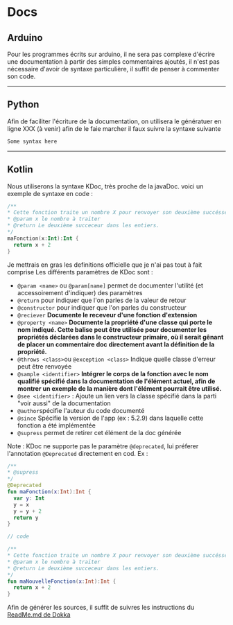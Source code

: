 # Docs

## Arduino
Pour les programmes écrits sur arduino, il ne sera pas complexe d'écrire une documentation à partir des simples commentaires ajoutés, il n'est pas nécessaire d'avoir de syntaxe particulière, il suffit de penser à commenter son code.

___
## Python
Afin de faciliter l'écriture de la documentation, on utilisera le génératuer en ligne XXX (à venir) afin de le faie marcher il faux suivre la syntaxe suivante
```python
Some syntax here
```

___
## Kotlin
Nous utiliserons la syntaxe KDoc, très proche de la javaDoc.
voici un exemple de syntaxe en code :
```kotlin
/**
* Cette fonction traite un nombre X pour renvoyer son deuxième succésseur entier.
* @param x le nombre à traiter
* @return Le deuxième succeceur dans les entiers.
*/
maFonction(x:Int):Int {
  return x + 2
}
```
Je mettrais en gras les definitions officielle que je n'ai pas tout à fait comprise
Les différents paramètres de KDoc sont :
- `@param <name>` ou `@param[name]` permet de documenter l'utilité (et accessoirement d'indiquer) des paramètres
- `@return` pour indiquer que l'on parles de la valeur de retour
- `@constructor` pour indiquer que l'on parles du constructeur
- `@reciever` **Documente le receveur d'une fonction d'extension**
- `@property <name>` **Documente la propriété d'une classe qui porte le nom indiqué. Cette balise peut être utilisée pour documenter les propriétés déclarées dans le constructeur primaire, où il serait gênant de placer un commentaire doc directement avant la définition de la propriété.**
- `@throws <class>`ou `@exception <class>` Indique quelle classe d'erreur peut être renvoyée
- `@sample <identifier>` **Intégrer le corps de la fonction avec le nom qualifié spécifié dans la documentation de l'élément actuel, afin de montrer un exemple de la manière dont l'élément pourrait être utilisé.**
- `@see <identifier>` : Ajoute un lien vers la classe spécifié dans la parti "voir aussi" de la documentation
- `@author`spécifie l'auteur du code documenté
- `@since` Spécifie la version de l'app (ex : 5.2.9) dans laquelle cette fonction a été implémentée
- `@supress` permet de retirer cet élément de la doc générée 

Note : KDoc ne supporte pas le paramètre `@deprecated`, lui préferer l'annotation `@Deprecated` directement en cod.
Ex :
```kotlin
/**
* @supress
*/
@Deprecated
fun maFonction(x:Int):Int {
  var y: Int
  y = x
  y = y + 2
  return y
}

// code

/**
* Cette fonction traite un nombre X pour renvoyer son deuxième succésseur entier.
* @param x le nombre à traiter
* @return Le deuxième succeceur dans les entiers.
*/
fun maNouvelleFonction(x:Int):Int {
  return x + 2
}
```

Afin de générer les sources, il suffit de suivres les instructions du [ReadMe.md de Dokka](https://github.com/Kotlin/dokka/blob/master/README.md)
